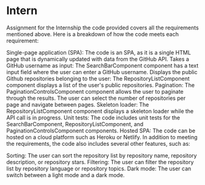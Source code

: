 # Intern
Assignment for the Internship
the code provided covers all the requirements mentioned above. Here is a breakdown of how the code meets each requirement:

Single-page application (SPA): The code is an SPA, as it is a single HTML page that is dynamically updated with data from the GitHub API.
Takes a GitHub username as input: The SearchBarComponent component has a text input field where the user can enter a GitHub username.
Displays the public Github repositories belonging to the user: The RepositoryListComponent component displays a list of the user's public repositories.
Pagination: The PaginationControlsComponent component allows the user to paginate through the results. The user can select the number of repositories per page and navigate between pages.
Skeleton loader: The RepositoryListComponent component displays a skeleton loader while the API call is in progress.
Unit tests: The code includes unit tests for the SearchBarComponent, RepositoryListComponent, and PaginationControlsComponent components.
Hosted SPA: The code can be hosted on a cloud platform such as Heroku or Netlify.
In addition to meeting the requirements, the code also includes several other features, such as:

Sorting: The user can sort the repository list by repository name, repository description, or repository stars.
Filtering: The user can filter the repository list by repository language or repository topics.
Dark mode: The user can switch between a light mode and a dark mode.
